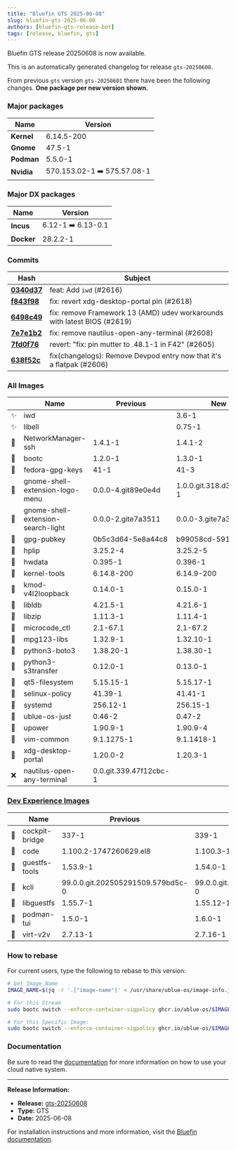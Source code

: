 ```yaml
---
title: "Bluefin GTS 2025-06-08"
slug: bluefin-gts-2025-06-08
authors: [bluefin-gts-release-bot]
tags: [release, bluefin, gts]
---
```


Bluefin GTS release 20250608 is now available.

<!--truncate-->

This is an automatically generated changelog for release `gts-20250608`.

From previous `gts` version `gts-20250601` there have been the following changes. **One package per new version shown.**

### Major packages

| Name       | Version                     |
| ---------- | --------------------------- |
| **Kernel** | 6.14.5-200                  |
| **Gnome**  | 47.5-1                      |
| **Podman** | 5.5.0-1                     |
| **Nvidia** | 570.153.02-1 ➡️ 575.57.08-1 |

### Major DX packages

| Name       | Version            |
| ---------- | ------------------ |
| **Incus**  | 6.12-1 ➡️ 6.13-0.1 |
| **Docker** | 28.2.2-1           |

### Commits

| Hash                                                                                               | Subject                                                                  |
| -------------------------------------------------------------------------------------------------- | ------------------------------------------------------------------------ |
| **[0340d37](https://github.com/ublue-os/bluefin/commit/0340d37cdfd067a608c1e0ab5f883f2efdc00946)** | feat: Add `iwd` (#2616)                                                  |
| **[f843f98](https://github.com/ublue-os/bluefin/commit/f843f982ed2153f5d429bf1fb17c8be5f750b223)** | fix: revert xdg-desktop-portal pin (#2618)                               |
| **[6498c49](https://github.com/ublue-os/bluefin/commit/6498c49a0973ea828cba1da5749d6fc68cadcfb0)** | fix: remove Framework 13 (AMD) udev workarounds with latest BIOS (#2619) |
| **[7e7e1b2](https://github.com/ublue-os/bluefin/commit/7e7e1b2ceed0ef34810d8f067f88425b1fe370c8)** | fix: remove nautilus-open-any-terminal (#2608)                           |
| **[7fd0f76](https://github.com/ublue-os/bluefin/commit/7fd0f768b90e3f2cbccce43c8fc9e6a8a3a4a7d9)** | revert: "fix: pin mutter to .48.1-1 in F42" (#2605)                      |
| **[638f52c](https://github.com/ublue-os/bluefin/commit/638f52c851c83382c7c47d53897ed0bf43f2394d)** | fix(changelogs): Remove Devpod entry now that it's a flatpak (#2606)     |

### All Images

|     | Name                               | Previous               | New                      |
| --- | ---------------------------------- | ---------------------- | ------------------------ |
| ✨  | iwd                                |                        | 3.6-1                    |
| ✨  | libell                             |                        | 0.75-1                   |
| 🔄  | NetworkManager-ssh                 | 1.4.1-1                | 1.4.1-2                  |
| 🔄  | bootc                              | 1.2.0-1                | 1.3.0-1                  |
| 🔄  | fedora-gpg-keys                    | 41-1                   | 41-3                     |
| 🔄  | gnome-shell-extension-logo-menu    | 0.0.0-4.git89e0e4d     | 1.0.0.git.318.d3cb3325-1 |
| 🔄  | gnome-shell-extension-search-light | 0.0.0-2.gite7a3511     | 0.0.0-3.gite7a3511       |
| 🔄  | gpg-pubkey                         | 0b5c3d64-5e8a44c8      | b99058cd-59130e89        |
| 🔄  | hplip                              | 3.25.2-4               | 3.25.2-5                 |
| 🔄  | hwdata                             | 0.395-1                | 0.396-1                  |
| 🔄  | kernel-tools                       | 6.14.8-200             | 6.14.9-200               |
| 🔄  | kmod-v4l2loopback                  | 0.14.0-1               | 0.15.0-1                 |
| 🔄  | libldb                             | 4.21.5-1               | 4.21.6-1                 |
| 🔄  | libzip                             | 1.11.3-1               | 1.11.4-1                 |
| 🔄  | microcode_ctl                      | 2.1-67.1               | 2.1-67.2                 |
| 🔄  | mpg123-libs                        | 1.32.9-1               | 1.32.10-1                |
| 🔄  | python3-boto3                      | 1.38.20-1              | 1.38.30-1                |
| 🔄  | python3-s3transfer                 | 0.12.0-1               | 0.13.0-1                 |
| 🔄  | qt5-filesystem                     | 5.15.15-1              | 5.15.17-1                |
| 🔄  | selinux-policy                     | 41.39-1                | 41.41-1                  |
| 🔄  | systemd                            | 256.12-1               | 256.15-1                 |
| 🔄  | ublue-os-just                      | 0.46-2                 | 0.47-2                   |
| 🔄  | upower                             | 1.90.9-1               | 1.90.9-4                 |
| 🔄  | vim-common                         | 9.1.1275-1             | 9.1.1418-1               |
| 🔄  | xdg-desktop-portal                 | 1.20.0-2               | 1.20.3-1                 |
| ❌  | nautilus-open-any-terminal         | 0.0.git.339.47f12cbc-1 |                          |

### [Dev Experience Images](https://docs.projectbluefin.io/bluefin-dx)

|     | Name           | Previous                          | New                               |
| --- | -------------- | --------------------------------- | --------------------------------- |
| 🔄  | cockpit-bridge | 337-1                             | 339-1                             |
| 🔄  | code           | 1.100.2-1747260629.el8            | 1.100.3-1748872455.el8            |
| 🔄  | guestfs-tools  | 1.53.9-1                          | 1.54.0-1                          |
| 🔄  | kcli           | 99.0.0.git.202505291509.579bd5c-0 | 99.0.0.git.202506070823.686e22e-0 |
| 🔄  | libguestfs     | 1.55.7-1                          | 1.55.12-1                         |
| 🔄  | podman-tui     | 1.5.0-1                           | 1.6.0-1                           |
| 🔄  | virt-v2v       | 2.7.13-1                          | 2.7.16-1                          |

### How to rebase

For current users, type the following to rebase to this version:

```bash
# Get Image Name
IMAGE_NAME=$(jq -r '.["image-name"]' < /usr/share/ublue-os/image-info.json)

# For this Stream
sudo bootc switch --enforce-container-sigpolicy ghcr.io/ublue-os/$IMAGE_NAME:gts

# For this Specific Image:
sudo bootc switch --enforce-container-sigpolicy ghcr.io/ublue-os/$IMAGE_NAME:gts-20250608
```

### Documentation

Be sure to read the [documentation](https://docs.projectbluefin.io/) for more information
on how to use your cloud native system.

---

**Release Information:**

- **Release:** [gts-20250608](https://github.com/ublue-os/bluefin/releases/tag/gts-20250608)
- **Type:** GTS
- **Date:** 2025-06-08

For installation instructions and more information, visit the [Bluefin documentation](https://docs.projectbluefin.io/).
